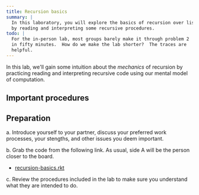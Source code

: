 ```yaml
---
title: Recursion basics
summary: |
  In this laboratory, you will explore the basics of recursion over lists
  by reading and interpreting some recursive procedures.
todo: |
  For the in-person lab, most groups barely make it through problem 2
  in fifty minutes.  How do we make the lab shorter?  The traces are
  helpful.
---
```


In this lab, we'll gain some intuition about the *mechanics* of recursion by practicing reading and interpreting recursive code using our mental model of computation.

## Important procedures

## Preparation

a. Introduce yourself to your partner, discuss your preferred work processes, your stengths, and other issues you deem important.

<!--
b. Decide who is side A and who is side B.  

A side: [recursion-basics-a.rkt](../code/labs/recursion-basics-a.rkt)

B side: [recursion-basics-b.rkt](../code/labs/recursion-basics-b.rkt)
-->

b. Grab the code from the following link.  As usual, side A will be 
the person closer to the board.

* [recursion-basics.rkt](../code/labs/recursion-basics.rkt)

c. Review the procedures included in the lab to make sure you
understand what they are intended to do.

